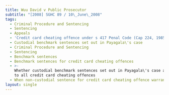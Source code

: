 ```yaml
---
title: Wuu David v Public Prosecutor
subtitle: "[2008] SGHC 89 / 10\_June\_2008"
tags:
  - Criminal Procedure and Sentencing
  - Sentencing
  - Appeals
  - 'Credit card cheating offence under s 417 Penal Code (Cap 224, 1985 Rev Ed)'
  - Custodial benchmark sentences set out in Payagala\'s case
  - Criminal Procedure and Sentencing
  - Sentencing
  - Benchmark sentences
  - Benchmark sentences for credit card cheating offences
  - >-
    Whether custodial benchmark sentences set out in Payagala\'s case applicable
    to all credit card cheating offences
  - When non-custodial sentence for credit card cheating offence warranted
layout: single
---
```



